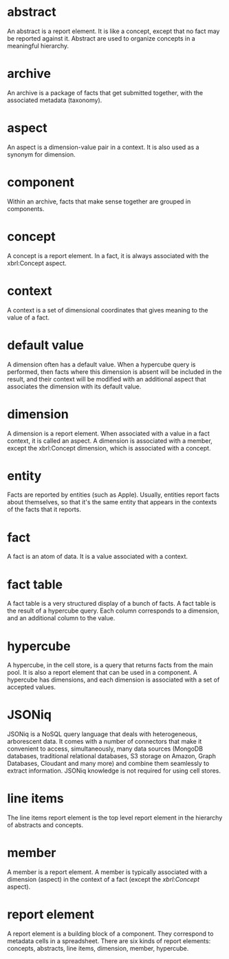 # abstract
An abstract is a report element. It is like a concept, except that no fact may be reported against it. Abstract are used to organize concepts in a meaningful hierarchy.

# archive
An archive is a package of facts that get submitted together, with the associated metadata (taxonomy).

# aspect
An aspect is a dimension-value pair in a context. It is also used as a synonym for dimension.

# component
Within an archive, facts that make sense together are grouped in components.

# concept
A concept is a report element. In a fact, it is always associated with the xbrl:Concept aspect.

# context
A context is a set of dimensional coordinates that gives meaning to the value of a fact.

# default value
A dimension often has a default value. When a hypercube query is performed, then facts where this dimension is absent will be included in the result, and their context will be modified with an additional aspect that associates the dimension with its default value.

# dimension
A dimension is a report element. When associated with a value in a fact context, it is called an aspect. A dimension is associated with a member, except the xbrl:Concept dimension, which is associated with a concept.

# entity
Facts are reported by entities (such as Apple). Usually, entities report facts about themselves, so that it's the same entity that appears in the contexts of the facts that it reports.

# fact
A fact is an atom of data. It is a value associated with a context.

# fact table
A fact table is a very structured display of a bunch of facts. A fact table is the result of a hypercube query. Each column corresponds to a dimension, and an additional column to the value.

# hypercube
A hypercube, in the cell store, is a query that returns facts from the main pool. It is also a report element that can be used in a component. A hypercube has dimensions, and each dimension is associated with a set of accepted values.

# JSONiq
JSONiq is a NoSQL query language that deals with heterogeneous, arborescent data. It comes with a number of connectors that make it convenient to access, simultaneously, many data sources (MongoDB databases, traditional relational databases, S3 storage on Amazon, Graph Databases, Cloudant and many more) and combine them seamlessly to extract information. JSONiq knowledge is not required for using cell stores.

# line items
The line items report element is the top level report element in the hierarchy of abstracts and concepts.

# member
A member is a report element. A member is typically associated with a dimension (aspect) in the context of a fact (except the *xbrl:Concept* aspect).

# report element
A report element is a building block of a component. They correspond to metadata cells in a spreadsheet. There are six kinds of report elements: concepts, abstracts, line items, dimension, member, hypercube.
